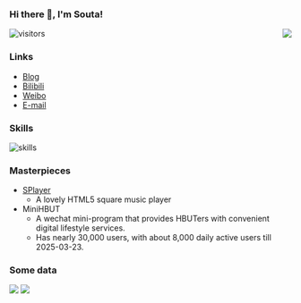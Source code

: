 ### Hi there 👋, I'm Souta!

<img src="https://github-readme-stats.mrdulin.vercel.app/api?username=CatSouta&count_private=true&show_icons=true&hide_border=true&icon_color=F5B83D&title_color=F5B83D" align="right" />

![visitors](https://visitor-badge.laobi.icu/badge?page_id=CatSouta.visitor-badge)

### Links

- [Blog](https://souta.cc)
- [Bilibili](https://space.bilibili.com/20302686)
- [Weibo](https://weibo.com/u/7047992638)
- [E-mail](mailto:im@souta.cc)

### Skills

![skills](https://skillicons.dev/icons?i=html,js,ts,css,scss,vue,nuxt,react,php,go,docker,git,webpack,vite,vscode,idea,linux,debian&theme=light)

### Masterpieces

- [SPlayer](https://github.com/CatSouta/splayer-js)
  - A lovely HTML5 square music player
- MiniHBUT
  - A wechat mini-program that provides HBUTers with convenient digital lifestyle services.
  - Has nearly 30,000 users, with about 8,000 daily active users till 2025-03-23.

### Some data

<p>
  <img src="https://github-readme-stats.vercel.app/api/top-langs?username=CatSouta&show_icons=true&locale=en&layout=compact&hide=html&langs_count=20" />
  <img src="https://api.githubtrends.io/user/svg/CatSouta/repos?time_range=one_year&theme=classic" />
</p>
